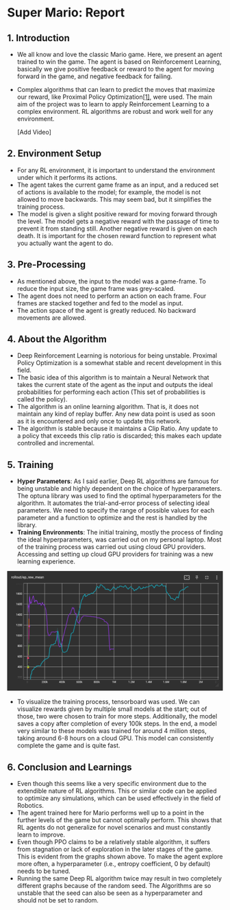# Super Mario: Report

## 1. Introduction
 - We all know and love the classic Mario game. Here, we present an agent trained to win the game. The agent is based on Reinforcement Learning, basically we give positive feedback or reward to the agent for moving forward in the game, and negative feedback for failing. 
 - Complex algorithms that can learn to predict the moves that maximize our reward, like Proximal Policy Optimization[[1]](https://arxiv.org/abs/1707.06347), were used. The main aim of the project was to learn to apply Reinforcement Learning to a complex environment. RL algorithms are robust and work well for any environment.

    [Add Video]

## 2. Environment Setup
 - For any RL environment, it is important to understand the environment under which it performs its actions. 
 - The agent takes the current game frame as an input, and a reduced set of actions is available to the model; for example, the model is not allowed to move backwards. This may seem bad, but it simplifies the training process.
 - The model is given a slight positive reward for moving forward through the level. The model gets a negative reward with the passage of time to prevent it from standing still. Another negative reward is given on each death. It is important for the chosen reward function to represent what you actually want the agent to do.

## 3. Pre-Processing
 - As mentioned above, the input to the model was a game-frame. To reduce the input size, the game frame was grey-scaled.
 - The agent does not need to perform an action on each frame. Four frames are stacked together and fed to the model as input.
 - The action space of the agent is greatly reduced. No backward movements are allowed.

## 4. About the Algorithm
 - Deep Reinforcement Learning is notorious for being unstable. Proximal Policy Optimization is a somewhat stable and recent development in this field.
 - The basic idea of this algorithm is to maintain a Neural Network that takes the current state of the agent as the input and outputs the ideal probabilities for performing each action (This set of probabilities is called the policy).
 - The algorithm is an online learning algorithm. That is, it does not maintain any kind of replay buffer. Any new data point is used as soon as it is encountered and only once to update this network.
 - The algorithm is stable because it maintains a Clip Ratio. Any update to a policy that exceeds this clip ratio is discarded; this makes each update controlled and incremental.

## 5. Training
 - **Hyper Parameters**: As I said earlier, Deep RL algorithms are famous for being unstable and highly dependent on the choice of hyperparameters. The optuna library was used to find the optimal hyperparameters for the algorithm. It automates the trial-and-error process of selecting ideal parameters. We need to specify the range of possible values for each parameter and a function to optimize and the rest is handled by the library.
 - **Training Environments**: The initial training, mostly the process of finding the ideal hyperparameters, was carried out on my personal laptop. Most of the training process was carried out using cloud GPU providers. Accessing and setting up cloud GPU providers for training was a new learning experience.

![Tensorboard](Tensorboard.png)
 - To visualize the training process, tensorboard was used. We can visualize rewards given by multiple small models at the start; out of those, two were chosen to train for more steps. Additionally, the model saves a copy after completion of every 100k steps. In the end, a model very similar to these models was trained for around 4 million steps, taking around 6-8 hours on a cloud GPU. This model can consistently complete the game and is quite fast.

## 6. Conclusion and Learnings
 - Even though this seems like a very specific environment due to the extendible nature of RL algorithms. This or similar code can be applied to optimize any simulations, which can be used effectively in the field of Robotics.
 - The agent trained here for Mario performs well up to a point in the further levels of the game but cannot optimally perform. This shows that RL agents do not generalize for novel scenarios and must constantly learn to improve.
 - Even though PPO claims to be a relatively stable algorithm, it suffers from stagnation or lack of exploration in the later stages of the game. This is evident from the graphs shown above. To make the agent explore more often, a hyperparameter (i.e., entropy coefficient, 0 by default) needs to be tuned.
 - Running the same Deep RL algorithm twice may result in two completely different graphs because of the random seed. The Algorithms are so unstable that the seed can also be seen as a hyperparameter and should not be set to random.
